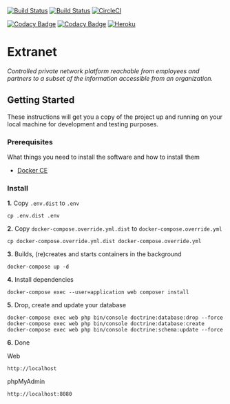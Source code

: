 [![Build Status](https://travis-ci.com/Darkmira/extranet.svg?branch=develop)](https://travis-ci.com/Darkmira/extranet)
[![Build Status](https://semaphoreci.com/api/v1/cvilleger/extranet/branches/develop/shields_badge.svg)](https://semaphoreci.com/cvilleger/extranet)
[![CircleCI](https://circleci.com/gh/Darkmira/extranet.svg?style=shield)](https://circleci.com/gh/Darkmira/extranet)

[![Codacy Badge](https://api.codacy.com/project/badge/Grade/cdc54ae85a0b4252b7d82450b2fac056)](https://www.codacy.com/app/cvilleger/extranet)
[![Codacy Badge](https://api.codacy.com/project/badge/Coverage/cdc54ae85a0b4252b7d82450b2fac056)](https://www.codacy.com/app/cvilleger/extranet)
[![Heroku](http://heroku-badge.herokuapp.com/?app=darkmira-extranet&style=flat&svg=1)](https://darkmira-extranet.herokuapp.com/)

# Extranet
*Controlled private network platform reachable from employees and partners to a subset of the information accessible from an organization.*

## Getting Started

These instructions will get you a copy of the project up and running on your local machine for development and testing purposes.

### Prerequisites

What things you need to install the software and how to install them

- [Docker CE](https://www.docker.com/community-edition)

### Install

**1.** Copy `.env.dist` to `.env`

```
cp .env.dist .env
```

**2.** Copy `docker-compose.override.yml.dist` to `docker-compose.override.yml`

```
cp docker-compose.override.yml.dist docker-compose.override.yml
```

**3.** Builds, (re)creates and starts containers in the background

```
docker-compose up -d
```

**4.** Install dependencies

```
docker-compose exec --user=application web composer install
```

**5.** Drop, create and update your database

```
docker-compose exec web php bin/console doctrine:database:drop --force
docker-compose exec web php bin/console doctrine:database:create
docker-compose exec web php bin/console doctrine:schema:update --force
```

**6.** Done

Web
```
http://localhost
```

phpMyAdmin
```
http://localhost:8080
```
